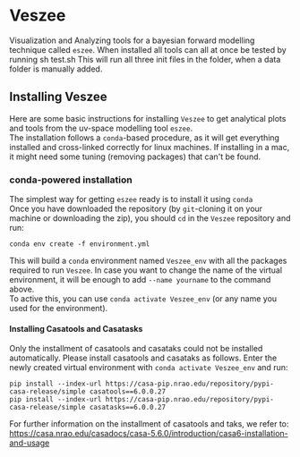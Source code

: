 # Veszee
Visualization and Analyzing tools for a bayesian forward modelling technique called `eszee`. When installed all tools can all at once be tested by running 
    sh test.sh
This will run all three init files in the folder, when a data folder is manually added. 

## Installing Veszee
Here are some basic instructions for installing `Veszee` to get analytical plots and tools from the uv-space modelling tool `eszee`. <br>
The installation follows a `conda`-based procedure, as it will get everything installed and cross-linked correctly for linux machines. If installing in a mac, it might need some tuning (removing packages) that can't be found.

### conda-powered installation
The simplest way for getting `eszee` ready is to install it using `conda` <br>
Once you have downloaded the repository (by `git`-cloning it on your machine or downloading the zip), you should `cd` in the `Veszee` repository and run:

    conda env create -f environment.yml

This will build a `conda` environment named `Veszee_env` with all the packages required to run `Veszee`. In case you want to change the name of the virtual environment, it will be enough to add `--name yourname` to the command above.<br>
To active this, you can use `conda activate Veszee_env` (or any name you used for the environment).

#### Installing Casatools and Casatasks
Only the installment of casatools and casataks could not be installed automatically. Please install casatools and casataks as follows. Enter the newly created virtual environment with `conda activate Veszee_env` and run:

    pip install --index-url https://casa-pip.nrao.edu/repository/pypi-casa-release/simple casatools==6.0.0.27
    pip install --index-url https://casa-pip.nrao.edu/repository/pypi-casa-release/simple casatasks==6.0.0.27
    
For further information on the installment of casatools and taks, we refer to: https://casa.nrao.edu/casadocs/casa-5.6.0/introduction/casa6-installation-and-usage
